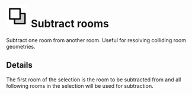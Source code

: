 # ![](../../.gitbook/assets/subtract-rooms.svg#thumbnail) Subtract rooms

Subtract one room from another room. Useful for resolving colliding room geometries.

## Details

The first room of the selection is the room to be subtracted from and all following rooms in the selection will be used for subtraction.

<style>
img[src*="#thumbnail"] {
   width:50px;
   height:50px;
}
</style>